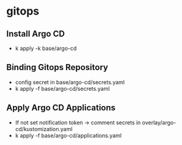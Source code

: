 # gitops



## Install Argo CD
- k apply -k base/argo-cd

## Binding Gitops Repository
- config secret in base/argo-cd/secrets.yaml
- k apply -f base/argo-cd/secrets.yaml

## Apply Argo CD Applications
- If not set notification token -> comment secrets in overlay/argo-cd/kustomization.yaml
- k apply -f base/argo-cd/applications.yaml

